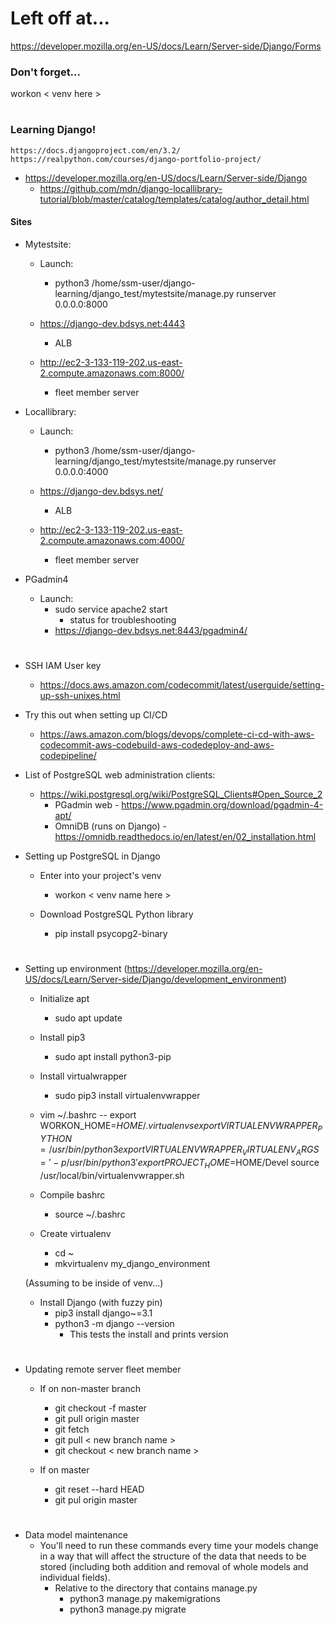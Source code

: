 # Left off at...
https://developer.mozilla.org/en-US/docs/Learn/Server-side/Django/Forms

### Don't forget...
workon < venv here >

#

### Learning Django!
    https://docs.djangoproject.com/en/3.2/
    https://realpython.com/courses/django-portfolio-project/

* https://developer.mozilla.org/en-US/docs/Learn/Server-side/Django
    - https://github.com/mdn/django-locallibrary-tutorial/blob/master/catalog/templates/catalog/author_detail.html

#### Sites

* Mytestsite:
    - Launch:
        - python3 /home/ssm-user/django-learning/django_test/mytestsite/manage.py runserver 0.0.0.0:8000

    - https://django-dev.bdsys.net:4443
        -  ALB

    - http://ec2-3-133-119-202.us-east-2.compute.amazonaws.com:8000/
        - fleet member server

* Locallibrary:
    - Launch:
        - python3 /home/ssm-user/django-learning/django_test/mytestsite/manage.py runserver 0.0.0.0:4000

    - https://django-dev.bdsys.net/
        -  ALB

    - http://ec2-3-133-119-202.us-east-2.compute.amazonaws.com:4000/
        - fleet member server
        
        
* PGadmin4
   - Launch:
       - sudo service apache2 start
           - status for troubleshooting
       - https://django-dev.bdsys.net:8443/pgadmin4/
#

* SSH IAM User key
    - https://docs.aws.amazon.com/codecommit/latest/userguide/setting-up-ssh-unixes.html

* Try this out when setting up CI/CD
    - https://aws.amazon.com/blogs/devops/complete-ci-cd-with-aws-codecommit-aws-codebuild-aws-codedeploy-and-aws-codepipeline/

* List of PostgreSQL web administration clients:
    - https://wiki.postgresql.org/wiki/PostgreSQL_Clients#Open_Source_2
        - PGadmin web - https://www.pgadmin.org/download/pgadmin-4-apt/
        - OmniDB (runs on Django) - https://omnidb.readthedocs.io/en/latest/en/02_installation.html

* Setting up PostgreSQL in Django
    - Enter into your project's venv
        - workon < venv name here >

    - Download PostgreSQL Python library
        - pip install psycopg2-binary

#

* Setting up environment
(https://developer.mozilla.org/en-US/docs/Learn/Server-side/Django/development_environment)

    - Initialize apt
        - sudo apt update

    - Install pip3
        - sudo apt install python3-pip
        
    - Install virtualwrapper
        - sudo pip3 install virtualenvwrapper
    
    - vim ~/.bashrc
    --  export WORKON_HOME=$HOME/.virtualenvs
        export VIRTUALENVWRAPPER_PYTHON=/usr/bin/python3
        export VIRTUALENVWRAPPER_VIRTUALENV_ARGS=' -p /usr/bin/python3 '
        export PROJECT_HOME=$HOME/Devel
        source /usr/local/bin/virtualenvwrapper.sh
    
    - Compile bashrc
        - source ~/.bashrc
        
    - Create virtualenv
        - cd ~
        - mkvirtualenv my_django_environment
        
    (Assuming to be inside of venv...)
    
    - Install Django (with fuzzy pin)
        - pip3 install django~=3.1
        - python3 -m django --version
            - This tests the install and prints version

#

* Updating remote server fleet member
    - If on non-master branch
        - git checkout -f master
        - git pull origin master
        - git fetch
        - git pull < new branch name >
        - git checkout < new branch name >

    - If on master
        - git reset --hard HEAD
        - git pul origin master
        
        
#

* Data model maintenance
    - You'll need to run these commands every time your models change in a way that will affect the structure of the data that needs to be stored (including both addition and removal of whole models and individual fields).
        - Relative to the directory that contains manage.py 
            - python3 manage.py makemigrations
            - python3 manage.py migrate

